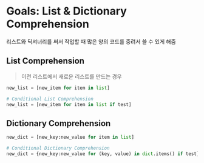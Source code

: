 # Goals: List & Dictionary Comprehension

리스트와 딕셔너리를 써서 작업할 때 많은 양의 코드를 중려서 쓸 수 있게 해줌

## List Comprehension

> 이전 리스트에서 새로운 리스트를 만드는 경우

```python
new_list = [new_item for item in list]

# Conditional List Comprehension
new_list = [new_item for item in list if test]
```

## Dictionary Comprehension

```python
new_dict = [new_key:new_value for item in list]

# Conditional Dictionary Comprehension
new_dict = {new_key:new_value for (key, value) in dict.items() if test}
```
